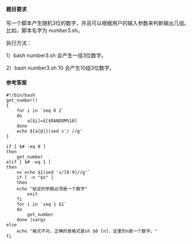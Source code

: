 #### 题目要求
写一个脚本产生随机3位的数字，并且可以根据用户的输入参数来判断输出几组。 比如，脚本名字为 number3.sh。

执行方法：

1）bash  number3.sh  会产生一组3位数字。

2）bash number3.sh 10 会产生10组3位数字。

#### 参考答案
```
#!/bin/bash
get_number()
{
    for i in `seq 0 2`
    do 
        a[$i]=$[$RANDOM%10]
    done 
    echo ${a[@]}|sed s'/ //g'
}

if [ $# -eq 0 ]
then
    get_number
elif [ $# -eq 1 ]
then
    n=`echo $1|sed 's/[0-9]//g'`
    if [ -n "$n" ]
    then
	echo "给定的参数必须是一个数字"
        exit
    fi
    for i in `seq 1 $1`
    do
        get_number
    done |xargs 
else
    echo "格式不对，正确的是格式是sh $0 [n]，这里的n是一个数字。"
fi

```